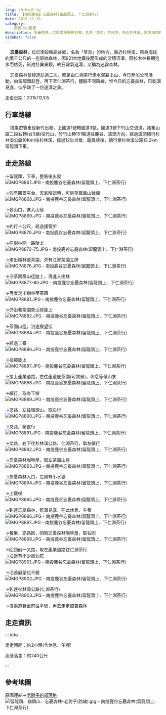 ```yaml
---
lang: zh-Hant-tw
title: 【南投鹿谷】忘憂森林(留龍頭上、下仁淵茶行)
date: 2015-12-10
category: 
  - 南投上山走走
description: 忘憂森林，位於南投縣鹿谷鄉，名為「草坔」的地方，靠近杉林溪，原為海拔約兩千公尺的一座原始森林，因921大地震後而形成的淤積沼澤，因杉木林長期泡水而枯死，形成特異景觀，終日霧氣迷濛，又稱為迷霧森林。 忘憂森林曾經造訪過二次，都是由仁淵茶行走水泥路上山，今日參加公司活動，由留龍頭起登，再下至仁淵茶行，體驗不同路線，惟今日的忘憂森林，已乾涸見底，似乎缺了一份迷濛之美。
sidebar: false
---
```


    **忘憂森林**，位於南投縣鹿谷鄉，名為「草坔」的地方，靠近杉林溪，原為海拔約兩千公尺的一座原始森林，因921大地震後而形成的淤積沼澤，因杉木林長期泡水而枯死，形成特異景觀，終日霧氣迷濛，又稱為迷霧森林。 

    忘憂森林曾經造訪過二次，都是由仁淵茶行走水泥路上山，今日參加公司活動，由留龍頭起登，再下至仁淵茶行，體驗不同路線，惟今日的忘憂森林，已乾涸見底，似乎缺了一份迷濛之美。

<!-- more -->

走走日期：2015/12/05


## 行車路線
    搭乘遊覽車從新竹出發，上國道1號轉國道3號，國道3號下竹山交流道，接集山路二段右轉(台3線)往竹山，於竹山轉151縣道往鹿谷、溪頭方向，經過溪頭續行杉林溪公路(0Km)往杉林溪，經過12生肖彎、龍鳳峽後，續行至杉林溪公路13.2km留龍頭下車。

## 走走路線 
→留龍頭，下車，整裝後出發  
![IMGP8867.JPG - 南投鹿谷忘憂森林(留龍頭上、下仁淵茶行)](https://1013399.github.io/image-1/56/1108622965_l.jpg)

→旁有觀景平台，天氣晴朗時，可眺望鳳凰山稜線  
![IMGP8868.JPG - 南投鹿谷忘憂森林(留龍頭上、下仁淵茶行)](https://1013399.github.io/image-1/56/1108619631_l.jpg)

→登山口，進入山徑  
![IMGP8869.JPG - 南投鹿谷忘憂森林(留龍頭上、下仁淵茶行)](https://1013399.github.io/image-1/56/1108619021_l.jpg)

→約行十公尺，經過護管所  
![IMGP8870.JPG - 南投鹿谷忘憂森林(留龍頭上、下仁淵茶行)](https://1013399.github.io/image-1/56/1108620697_l.jpg)

→在樹林間一路陡上  
![IMGP8872-75.JPG - 南投鹿谷忘憂森林(留龍頭上、下仁淵茶行)](https://1013399.github.io/image-1/56/1108622861_l.jpg)

→走出樹林至茶園，旁有江家茶園立牌  
![IMGP8876.JPG - 南投鹿谷忘憂森林(留龍頭上、下仁淵茶行)](https://1013399.github.io/image-1/56/1108620501_l.jpg)

→沿茶園旁山徑陡上，再進入樹林  
![IMGP8877-80.JPG - 南投鹿谷忘憂森林(留龍頭上、下仁淵茶行)](https://1013399.github.io/image-1/56/1108619633_l.jpg)

→再度走出樹林至茶園  
![IMGP8881.JPG - 南投鹿谷忘憂森林(留龍頭上、下仁淵茶行)](https://1013399.github.io/image-1/56/1108621477_l.jpg)

→仍沿著茶園旁山徑陡上  
![IMGP8882.JPG - 南投鹿谷忘憂森林(留龍頭上、下仁淵茶行)](https://1013399.github.io/image-1/56/1108621777_l.jpg)

→茶園山徑，沿途展望佳  
![IMGP8884.JPG - 南投鹿谷忘憂森林(留龍頭上、下仁淵茶行)](https://1013399.github.io/image-1/56/1108620439_l.jpg)

→經過工寮  
![IMGP8886.JPG - 南投鹿谷忘憂森林(留龍頭上、下仁淵茶行)](https://1013399.github.io/image-1/56/1108622567_l.jpg)

→拉繩陡上  
![IMGP8887.JPG - 南投鹿谷忘憂森林(留龍頭上、下仁淵茶行)](https://1013399.github.io/image-1/56/1108620440_l.jpg)

→接上產業道路，右往產道底茶園(可賞景)，休息等候山友  
![IMGP8888.JPG - 南投鹿谷忘憂森林(留龍頭上、下仁淵茶行)](https://1013399.github.io/image-1/56/1108621779_l.jpg)

→續行，取左下坡  
![IMGP8889.JPG - 南投鹿谷忘憂森林(留龍頭上、下仁淵茶行)](https://1013399.github.io/image-1/56/1108619024_l.jpg)

→叉路，左往嶺頭山，取右行  
![IMGP8890.JPG - 南投鹿谷忘憂森林(留龍頭上、下仁淵茶行)](https://1013399.github.io/image-1/56/1108621479_l.jpg)

→叉路，續直行  
![IMGP8891.JPG - 南投鹿谷忘憂森林(留龍頭上、下仁淵茶行)](https://1013399.github.io/image-1/56/1108623148_l.jpg)

→叉路，右下往杉林溪公路、仁淵茶行，取左續行  
![IMGP8892.JPG - 南投鹿谷忘憂森林(留龍頭上、下仁淵茶行)](https://1013399.github.io/image-1/56/1108621780_l.jpg)

→忘憂森林咖啡屋，取左茶園山徑  
![IMGP8893.JPG - 南投鹿谷忘憂森林(留龍頭上、下仁淵茶行)](https://1013399.github.io/image-1/56/1108622568_l.jpg)

→忘憂森林入口，左側有小水塘  
![IMGP8894.JPG - 南投鹿谷忘憂森林(留龍頭上、下仁淵茶行)](https://1013399.github.io/image-1/56/1108620698_l.jpg)

→上鐵梯  
![IMGP8895.JPG - 南投鹿谷忘憂森林(留龍頭上、下仁淵茶行)](https://1013399.github.io/image-1/56/1108622863_l.jpg)

→到達忘憂森林，乾涸見底，在此休息、午餐  
![IMGP8896.JPG - 南投鹿谷忘憂森林(留龍頭上、下仁淵茶行)](https://1013399.github.io/image-1/56/1108619228_l.jpg)  
![IMGP8897.JPG - 南投鹿谷忘憂森林(留龍頭上、下仁淵茶行)](https://1013399.github.io/image-1/56/1108622864_l.jpg)

→餐畢，原路回，回到忘憂森林咖啡屋，取右回  
![IMGP8898.JPG - 南投鹿谷忘憂森林(留龍頭上、下仁淵茶行)](https://1013399.github.io/image-1/56/1108622769_l.jpg)

→回到前一叉路，取左產業道路往仁淵茶行  
→沿途有不少鳳仙花  
![IMGP8901.JPG - 南投鹿谷忘憂森林(留龍頭上、下仁淵茶行)](https://1013399.github.io/image-1/56/1108621781_l.jpg)

→沿途展望也不錯  
![IMGP8902.JPG - 南投鹿谷忘憂森林(留龍頭上、下仁淵茶行)](https://1013399.github.io/image-1/56/1108623150_l.jpg)

→到達杉林溪公路(仁淵茶行)  
![IMGP8903.JPG - 南投鹿谷忘憂森林(留龍頭上、下仁淵茶行)](https://1013399.github.io/image-1/56/1108621201_l.jpg)

→搭乘遊覽車前往羊彎，再去走走銀杏森林

## 走走資訊
::: info

走走時間：約2小時(含休息、午餐)

高低落差：約240公尺

:::

## 參考地圖
原圖連結→[老尉子的部落格](http://blog.xuite.net/laoweiz/blog/61744927)  
![留龍頭、嶺頭山、忘憂森林-老尉子(路線).jpg - 南投鹿谷忘憂森林(留龍頭上、下仁淵茶行)](https://1013399.github.io/image-1/56/1108621870_l.jpg)